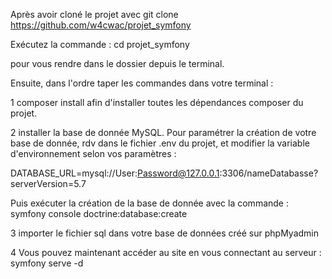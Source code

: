 Après avoir cloné le projet avec git clone https://github.com/w4cwac/projet_symfony

Exécutez la commande :
cd projet_symfony 

pour vous rendre dans le dossier depuis le terminal.

Ensuite, dans l'ordre taper les commandes dans votre terminal :

1 composer install afin d'installer toutes les dépendances composer du projet.

2 installer la base de donnée MySQL. Pour paramétrer la création de votre base de donnée, rdv dans le fichier .env du projet, et modifier la variable d'environnement selon vos paramètres :

DATABASE_URL=mysql://User:Password@127.0.0.1:3306/nameDatabasse?serverVersion=5.7

Puis exécuter la création de la base de donnée avec la commande : symfony console doctrine:database:create

3 importer le fichier sql dans votre base de données créé sur phpMyadmin

4 Vous pouvez maintenant accéder au site en vous connectant au serveur : symfony serve -d
